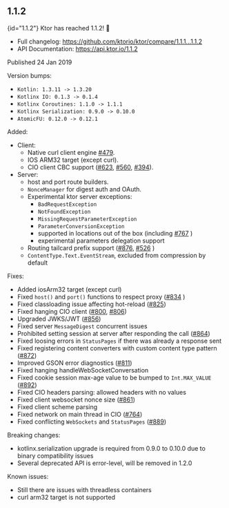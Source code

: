 [//]: # (title: 1.1.2)
[//]: # (caption: Migrating 1.1.1 → 1.1.2)
[//]: # (category: quickstart)

## 1.1.2
{id="1.1.2"}
Ktor has reached 1.1.2! 🎉

* Full changelog: <https://github.com/ktorio/ktor/compare/1.1.1...1.1.2>
* API Documentation: <https://api.ktor.io/1.1.2>

Published 24 Jan 2019

Version bumps:

* `Kotlin: 1.3.11 -> 1.3.20`
* `Kotlinx IO: 0.1.3 -> 0.1.4`
* `Kotlinx Coroutines: 1.1.0 -> 1.1.1`
* `Kotlinx Serialization: 0.9.0 -> 0.10.0`
* `AtomicFU: 0.12.0 -> 0.12.1`

Added:
* Client:
  * Native curl client engine [#479](https://github.com/ktorio/ktor/pull/479).
  * IOS ARM32 target (except curl).
  * CIO client CBC support ([#623](https://github.com/ktorio/ktor/pull/623), [#560](https://github.com/ktorio/ktor/pull/560), [#394](https://github.com/ktorio/ktor/pull/394)).
* Server:
  * host and port route builders.
  * `NonceManager` for digest auth and OAuth.
  * Experimental ktor server exceptions: 
    * `BadRequestException`
    * `NotFoundException`
    * `MissingRequestParameterException`
    * `ParameterConversionException`
    * supported in locations out of the box (including [#767](https://github.com/ktorio/ktor/pull/467) )
    * experimental parameters delegation support
  * Routing tailcard prefix support ([#876](https://github.com/ktorio/ktor/pull/876), [#526](https://github.com/ktorio/ktor/pull/526) )
  * `ContentType.Text.EventStream`, excluded from compression by default

Fixes:
* Added iosArm32 target (except curl) 
* Fixed `host()` and `port()` functions to respect proxy ([#834](https://github.com/ktorio/ktor/pull/834) )
* Fixed classloading issue affecting hot-reload ([#825](https://github.com/ktorio/ktor/pull/825))
* Fixed hanging CIO client ([#800](https://github.com/ktorio/ktor/pull/800), [#806](https://github.com/ktorio/ktor/pull/806))
* Upgraded JWKS/JWT ([#856](https://github.com/ktorio/ktor/pull/856))
* Fixed server `MessageDigest` concurrent issues
* Prohibited setting session at server after responding the call ([#864](https://github.com/ktorio/ktor/pull/864))
* Fixed loosing errors in `StatusPages` if there was already a response sent
* Fixed registering content converters with custom content type pattern ([#872](https://github.com/ktorio/ktor/pull/872))
* Improved GSON error diagnostics ([#811](https://github.com/ktorio/ktor/pull/811))
* Fixed hanging handleWebSocketConversation
* Fixed cookie session max-age value to be bumped to `Int.MAX_VALUE` ([#892](https://github.com/ktorio/ktor/pull/892))
* Fixed CIO headers parsing: allowed headers with no values
* Fixed client websocket nonce size ([#861](https://github.com/ktorio/ktor/pull/861))
* Fixed client scheme parsing
* Fixed network on main thread in CIO ([#764](https://github.com/ktorio/ktor/pull/764))
* Fixed conflicting `WebSockets` and `StatusPages` ([#889](https://github.com/ktorio/ktor/pull/889))

Breaking changes:
* kotlinx.serialization upgrade is required from 0.9.0 to 0.10.0 due to binary compatibility issues
* Several deprecated API is error-level, will be removed in 1.2.0

Known issues:
* Still there are issues with threadless containers
* curl arm32 target is not supported